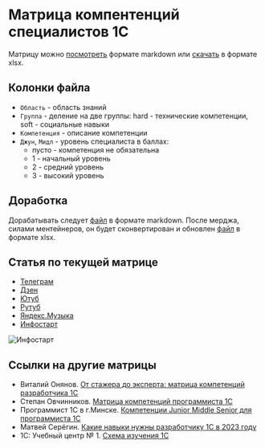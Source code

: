 # Матрица компентенций специалистов 1С

Матрицу можно [посмотреть](../main/МатрицаКомпетенцией1С.md) формате markdown или [скачать](../main/МатрицаКомпетенцией1С.xlsx) в формате xlsx.

## Колонки файла

- `Область` - область знаний
- `Группа` - деление на две группы: hard - технические компетенции, soft - социальные навыки
- `Компетенция` - описание компетенции
- `Джун`, `Мидл` - уровень специалиста в баллах:
    - пусто - компетенция не обязательна
    - 1 - начальный уровень
    - 2 - средний уровень
    - 3 - высокий уровень

## Доработка

Дорабатывать следует [файл](../main/МатрицаКомпетенцией1С.md) в формате markdown.
После мерджа, силами ментейнеров, он будет сконвертирован и обновлен [файл](../main/МатрицаКомпетенцией1С.xlsx) в формате xlsx.

## Статья по текущей матрице

- [Телеграм](https://t.me/sergsyp/99)
- [Дзен](https://dzen.ru/a/ZczQ1_2m3y73ewO3)
- [Ютуб](https://youtu.be/MI3PFR80uDw)
- [Рутуб](https://rutube.ru/video/fac5af8bb2728aaa9c7369a86ecc2cec/)
- [Яндекс.Музыка](https://music.yandex.ru/album/27600967/track/122798155)
- [Инфостарт](https://infostart.ru/1c/articles/2045050/)

![Инфостарт](https://infostart.ru/bitrix/templates/sandbox_empty/assets/tpl/abo/img/logo.svg)



## Ссылки на другие матрицы

- Виталий Онянов. [От стажера до эксперта: матрица компетенций разработчика 1С](https://infostart.ru/pm/1519122/)
- Степан Овчинников. [Матрица компетенций программиста 1С](https://habr.com/ru/companies/intervolga/articles/692764/)
- Программист 1С в г.Минске. [Компетенции Junior Middle Senior для программиста 1C](https://koder.by/programmer_1s_junior_middle_senior.php)
- Матвей Серёгин. [Какие навыки нужны разработчику 1С в 2023 году](https://www.youtube.com/watch?v=MzCjrlI0JnY)
- 1С: Учебный центр № 1. [Схема изучения 1С](https://uc1.1c.ru/poster/)